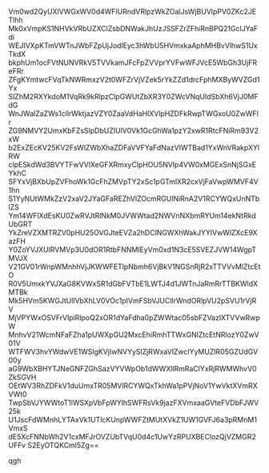 Vm0wd2QyUXlVWGxWV0d4WFlURndVRlpzWkZOalJsWjBUVlpPV0ZKc2JETlhh
Mk0xVmpKS1NHVkVRbUZXClZsbDNWakJhUzJSSFZrZFhiRnBPQ21GclJYaFdi
WEJIVXpKTmVWTnJWbFZpUjJodlEyc3hWbU5HVmxkaAphMHBvVlhwS1UxTkdX
bkphUm1ocFVtNUNVRkV5TVVkamJFcFpZVVprYVFwWFJVcE5WbGh3UjFReFRr
ZFgKYmtwcFVqTkNWRmxzV2t0WFZrVjVZek5rYkZZd1drcFphMXByWVZGd1Yx
SlZhM2RXYkdoM1VqRk9kRlpzClpGWUtZbXR3Y0ZWcVNqUldSbXh6VjJ0MFdG
WnJWalZaZWs1cllrWktjazVZY0ZaaVdHaHlXVlpHZDFkRwpTWGxoU0ZwWFlr
ZG9NMVY2UmxKbFZsSlpDbUZIUlV0Vk1GcGhWa1pzY2xwR1RtcFNiRm93V2xW
b2ExZEcKV25KV2FsWlZWbXhaZDFaVVFYaFdNazVIWTBad1YxWnVRakpXYlRW
clpESkdWd3BVYTFwVVlXeGFXRmxyClpHOU5NVlp4VW0xMGExSnNjSGxEYkhC
SFYxVjBXbUpZVFhoWk1GcFhZMVpTY2xSc1pGTmlXR2cxVjFaVwpWMVF4V1hn
S1YyNUtWMkZzV2xaV2JYaGFaREZhVlZOcmRGUlNiRnA2V1RCYWQxUnNTblZS
Ym14WFlXdEsKU0ZwRVJtRlNkM0JVWWtad2NWVnNXbmRYUm14ekNtRkdUbGRT
YkZreVZXMTRZV0pHU25OVGJteEVZa2hDClNGWXhWakJYYlVwWlZXcE9XazFH
Y0ZoYVJXUlRVMVp3U0dOR1RtbFNNMlEyVm0xd1N3cE5SVEZJVW14WgpTMVJX
V21GV01rWnpWMnhhVjJKWWFETlpNbmh6VjBkV1NGSnRjR2xTTVVvMlZtcEtO
R0V5UmxkYVJXaG8KVWxSR1dGbFVTbE1LWTJ4d1JWTnJaRmRrTTBKWldXMTBk
Mk5HVm5KWGJtUllVbXhLV0VOc1pIVmFSbVJUCllrWndORlpVU2pSVU1rVjRV
MjVPYWxOSVFrVlpiRlpoQ2xOR1dYaFdha0pZWWtac05sbFZVazlXTVVwRwpW
MnhvV21WcmNFaFZha1pUWXpGU2MxcEhiRmhTTWxGNlZtcEtNRlozY0ZwV01V
WTFWV3hvYWdwVE1WSlgKVjIwNVYySlZjRWxaVlZwclYyMUZlR05GZUdGV00y
aG9WbXBHYTJNeGNFZGhSazVYVWpOb1dWWXllRmRaClYxRjRWMWhvV0ZkSGVH
OEtWV3RhZDFkV1duUmxTR05MVlRCYWQxTkhWa1pPVjNoV1YwVktXVmRXVWt0
TwpSbVJYWWtoT1lWSXpVbFpWYlhSWFRsVk9jazFXVmxaaGVteFVDbFJWV25k
U1JscFdWMnhLYTAxVk1UTlcKUnpWWFZtMUtXVkZ1UW1GVFJ6a3pRMnM1VmxS
dE5XcFNNbWh2V1cxMFJrOVZUbTVqU0d4c1UwYzRPUXBEClozQjVZMGR2UFFv
S2EyOTQKCml5Zg==

qgh